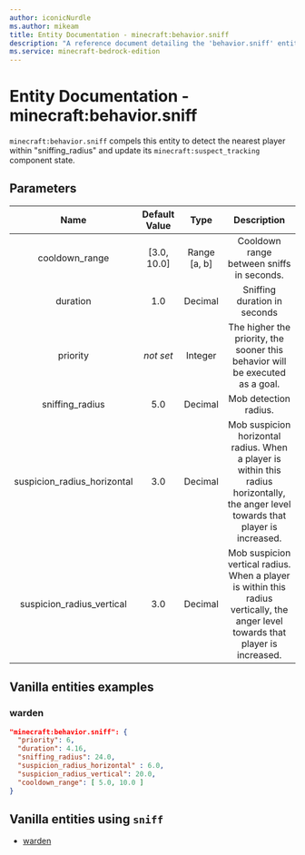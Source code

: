 ```yaml
---
author: iconicNurdle
ms.author: mikeam
title: Entity Documentation - minecraft:behavior.sniff
description: "A reference document detailing the 'behavior.sniff' entity goal"
ms.service: minecraft-bedrock-edition
---
```


# Entity Documentation - minecraft:behavior.sniff

`minecraft:behavior.sniff` compels this entity to detect the nearest player within "sniffing_radius" and update its `minecraft:suspect_tracking` component state.

## Parameters

| Name| Default Value| Type| Description |
|:-----------:|:-----------:|:-----------:|:-----------:|
| cooldown_range| [3.0, 10.0]| Range [a, b]| Cooldown range between sniffs in seconds. |
| duration| 1.0| Decimal| Sniffing duration in seconds |
|priority|*not set*|Integer|The higher the priority, the sooner this behavior will be executed as a goal.|
| sniffing_radius| 5.0| Decimal| Mob detection radius. |
| suspicion_radius_horizontal| 3.0| Decimal| Mob suspicion horizontal radius. When a player is within this radius horizontally, the anger level towards that player is increased. |
| suspicion_radius_vertical| 3.0| Decimal| Mob suspicion vertical radius. When a player is within this radius vertically, the anger level towards that player is increased. |

## Vanilla entities examples

### warden

```json
"minecraft:behavior.sniff": {
  "priority": 6,
  "duration": 4.16,
  "sniffing_radius": 24.0,
  "suspicion_radius_horizontal" : 6.0,
  "suspicion_radius_vertical": 20.0,
  "cooldown_range": [ 5.0, 10.0 ]
}
```

## Vanilla entities using `sniff`

- [warden](../../../../Source/VanillaBehaviorPack_Snippets/entities/warden.md)
